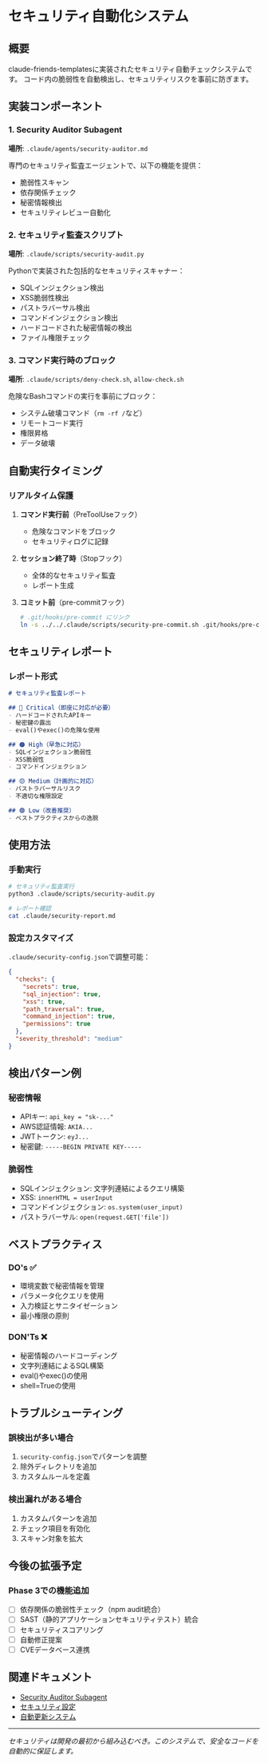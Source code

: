# セキュリティ自動化システム

## 概要
claude-friends-templatesに実装されたセキュリティ自動チェックシステムです。
コード内の脆弱性を自動検出し、セキュリティリスクを事前に防ぎます。

## 実装コンポーネント

### 1. Security Auditor Subagent
**場所**: `.claude/agents/security-auditor.md`

専門のセキュリティ監査エージェントで、以下の機能を提供：
- 脆弱性スキャン
- 依存関係チェック
- 秘密情報検出
- セキュリティレビュー自動化

### 2. セキュリティ監査スクリプト
**場所**: `.claude/scripts/security-audit.py`

Pythonで実装された包括的なセキュリティスキャナー：
- SQLインジェクション検出
- XSS脆弱性検出
- パストラバーサル検出
- コマンドインジェクション検出
- ハードコードされた秘密情報の検出
- ファイル権限チェック

### 3. コマンド実行時のブロック
**場所**: `.claude/scripts/deny-check.sh`, `allow-check.sh`

危険なBashコマンドの実行を事前にブロック：
- システム破壊コマンド（`rm -rf /`など）
- リモートコード実行
- 権限昇格
- データ破壊

## 自動実行タイミング

### リアルタイム保護
1. **コマンド実行前**（PreToolUseフック）
   - 危険なコマンドをブロック
   - セキュリティログに記録

2. **セッション終了時**（Stopフック）
   - 全体的なセキュリティ監査
   - レポート生成

3. **コミット前**（pre-commitフック）
   ```bash
   # .git/hooks/pre-commit にリンク
   ln -s ../../.claude/scripts/security-pre-commit.sh .git/hooks/pre-commit
   ```

## セキュリティレポート

### レポート形式
```markdown
# セキュリティ監査レポート

## 🔴 Critical（即座に対応が必要）
- ハードコードされたAPIキー
- 秘密鍵の露出
- eval()やexec()の危険な使用

## 🟠 High（早急に対応）
- SQLインジェクション脆弱性
- XSS脆弱性
- コマンドインジェクション

## 🟡 Medium（計画的に対応）
- パストラバーサルリスク
- 不適切な権限設定

## 🟢 Low（改善推奨）
- ベストプラクティスからの逸脱
```

## 使用方法

### 手動実行
```bash
# セキュリティ監査実行
python3 .claude/scripts/security-audit.py

# レポート確認
cat .claude/security-report.md
```

### 設定カスタマイズ
`.claude/security-config.json`で調整可能：
```json
{
  "checks": {
    "secrets": true,
    "sql_injection": true,
    "xss": true,
    "path_traversal": true,
    "command_injection": true,
    "permissions": true
  },
  "severity_threshold": "medium"
}
```

## 検出パターン例

### 秘密情報
- APIキー: `api_key = "sk-..."`
- AWS認証情報: `AKIA...`
- JWTトークン: `eyJ...`
- 秘密鍵: `-----BEGIN PRIVATE KEY-----`

### 脆弱性
- SQLインジェクション: 文字列連結によるクエリ構築
- XSS: `innerHTML = userInput`
- コマンドインジェクション: `os.system(user_input)`
- パストラバーサル: `open(request.GET['file'])`

## ベストプラクティス

### DO's ✅
- 環境変数で秘密情報を管理
- パラメータ化クエリを使用
- 入力検証とサニタイゼーション
- 最小権限の原則

### DON'Ts ❌
- 秘密情報のハードコーディング
- 文字列連結によるSQL構築
- eval()やexec()の使用
- shell=Trueの使用

## トラブルシューティング

### 誤検出が多い場合
1. `security-config.json`でパターンを調整
2. 除外ディレクトリを追加
3. カスタムルールを定義

### 検出漏れがある場合
1. カスタムパターンを追加
2. チェック項目を有効化
3. スキャン対象を拡大

## 今後の拡張予定

### Phase 3での機能追加
- [ ] 依存関係の脆弱性チェック（npm audit統合）
- [ ] SAST（静的アプリケーションセキュリティテスト）統合
- [ ] セキュリティスコアリング
- [ ] 自動修正提案
- [ ] CVEデータベース連携

## 関連ドキュメント
- [Security Auditor Subagent](.claude/agents/security-auditor.md)
- [セキュリティ設定](.claude/security-config.json)
- [自動更新システム](.claude/AUTOMATIC-UPDATE-SYSTEM.md)

---
*セキュリティは開発の最初から組み込むべき。このシステムで、安全なコードを自動的に保証します。*